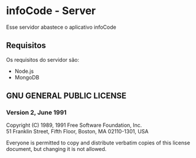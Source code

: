 # infoCode - Server

Esse servidor abastece o aplicativo infoCode

## Requisitos

Os requisitos do servidor são:
- Node.js
- MongoDB



## GNU GENERAL PUBLIC LICENSE

### Version 2, June 1991

Copyright (C) 1989, 1991 Free Software Foundation, Inc.  
51 Franklin Street, Fifth Floor, Boston, MA  02110-1301, USA

Everyone is permitted to copy and distribute verbatim copies
of this license document, but changing it is not allowed.
